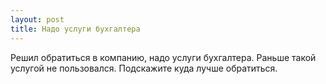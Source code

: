 ```yaml
---
layout: post 
title: Надо услуги бухгалтера 
--- 
```

Решил обратиться в компанию, надо услуги бухгалтера. Раньше такой услугой не пользовался. Подскажите куда лучше обратиться.
